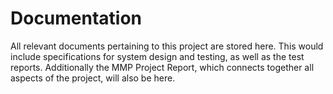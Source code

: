 # Documentation

All relevant documents pertaining to this project are stored here.
This would include specifications for system design and testing, as well as the test reports. Additionally the MMP Project Report, which connects together all aspects of the project, will also be here.
